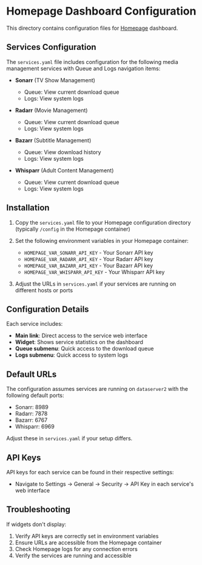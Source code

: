 # Homepage Dashboard Configuration

This directory contains configuration files for [Homepage](https://gethomepage.dev/) dashboard.

## Services Configuration

The `services.yaml` file includes configuration for the following media management services with Queue and Logs navigation items:

- **Sonarr** (TV Show Management)
  - Queue: View current download queue
  - Logs: View system logs
  
- **Radarr** (Movie Management)
  - Queue: View current download queue
  - Logs: View system logs
  
- **Bazarr** (Subtitle Management)
  - Queue: View download history
  - Logs: View system logs
  
- **Whisparr** (Adult Content Management)
  - Queue: View current download queue
  - Logs: View system logs

## Installation

1. Copy the `services.yaml` file to your Homepage configuration directory (typically `/config` in the Homepage container)
2. Set the following environment variables in your Homepage container:
   - `HOMEPAGE_VAR_SONARR_API_KEY` - Your Sonarr API key
   - `HOMEPAGE_VAR_RADARR_API_KEY` - Your Radarr API key
   - `HOMEPAGE_VAR_BAZARR_API_KEY` - Your Bazarr API key
   - `HOMEPAGE_VAR_WHISPARR_API_KEY` - Your Whisparr API key

3. Adjust the URLs in `services.yaml` if your services are running on different hosts or ports

## Configuration Details

Each service includes:
- **Main link**: Direct access to the service web interface
- **Widget**: Shows service statistics on the dashboard
- **Queue submenu**: Quick access to the download queue
- **Logs submenu**: Quick access to system logs

## Default URLs

The configuration assumes services are running on `dataserver2` with the following default ports:
- Sonarr: 8989
- Radarr: 7878
- Bazarr: 6767
- Whisparr: 6969

Adjust these in `services.yaml` if your setup differs.

## API Keys

API keys for each service can be found in their respective settings:
- Navigate to Settings → General → Security → API Key in each service's web interface

## Troubleshooting

If widgets don't display:
1. Verify API keys are correctly set in environment variables
2. Ensure URLs are accessible from the Homepage container
3. Check Homepage logs for any connection errors
4. Verify the services are running and accessible
